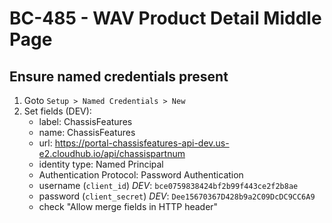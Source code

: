 # BC-485 - WAV Product Detail Middle Page

## Ensure named credentials present
1. Goto `Setup > Named Credentials > New`
2. Set fields (DEV):
    - label: ChassisFeatures
    - name: ChassisFeatures
    - url: https://portal-chassisfeatures-api-dev.us-e2.cloudhub.io/api/chassispartnum
    - identity type: Named Principal
    - Authentication Protocol: Password Authentication
    - username (`client_id`) *DEV*: `bce0759838424bf2b99f443ce2f2b8ae`
    - password (`client_secret`) *DEV*: `Dee15670367D428b9a2C09DcDC9CC6A9`
    - check "Allow merge fields in HTTP header"


